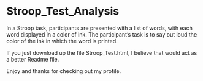 # Stroop_Test_Analysis
In a Stroop task, participants are presented with a list of words, with each word displayed in a color of ink. The participant’s task is to say out loud the color of the ink in which the word is printed. 


If you just download up the file Stroop_Test.html, I believe that would act as a better Readme file.

Enjoy and thanks for checking out my profile.
